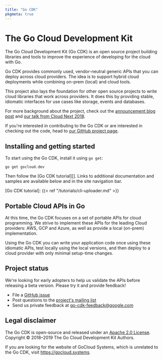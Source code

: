 ```yaml
---
title: "Go CDK"
pkgmeta: true
---
```


# The Go Cloud Development Kit

The Go Cloud Development Kit (Go CDK) is an open source project building
libraries and tools to improve the experience of developing for the cloud with
Go.

Go CDK provides commonly used, vendor-neutral generic APIs that you can deploy
across cloud providers. The idea is to support hybrid cloud deployments while
combining on-prem (local) and cloud tools.

This project also lays the foundation for other open source projects to write
cloud libraries that work across providers. It does this by providing stable,
idiomatic interfaces for use cases like storage, events and databases.

For more background about the project, check out the
[announcement blog post](https://blog.golang.org/go-cloud) and
[our talk from Cloud Next 2018](https://www.youtube.com/watch?v=_2ZwhvIkgek).

If you're interested in contributing to the Go CDK or are interested in checking
out the code, head to [our GitHub project
page](https://github.com/google/go-cloud).

## Installing and getting started

To start using the Go CDK, install it using `go get`:

```shell
go get gocloud.dev
```

Then follow the [Go CDK tutorial][]. Links to additional documentation and
samples are available below and in the site navigation bar.

[Go CDK tutorial]: {{< ref "/tutorials/cli-uploader.md" >}}

## Portable Cloud APIs in Go

At this time, the Go CDK focuses on a set of portable APIs for cloud
programming. We strive to implement these APIs for the leading Cloud providers:
AWS, GCP and Azure, as well as provide a local (on-prem) implementation.

Using the Go CDK you can write your application code once using these idiomatic
APIs, test locally using the local versions, and then deploy to a cloud provider
with only minimal setup-time changes.

## Project status

We're looking for early adopters to help us validate the APIs before releasing
a beta version. Please try it and provide feedback!

* File a [GitHub issue](https://github.com/google/go-cloud/issues)
* Post questions to the
[project's mailing list](https://groups.google.com/forum/#!forum/go-cloud)
* Send us private feedback at <go-cdk-feedback@google.com>

## Legal disclaimer

The Go CDK is open-source and released under an [Apache 2.0
License](https://github.com/google/go-cloud/blob/master/LICENSE). Copyright ©
2018–2019 The Go Cloud Development Kit Authors.

If you are looking for the website of GoCloud Systems, which is unrelated to the
Go CDK, visit https://gocloud.systems.
